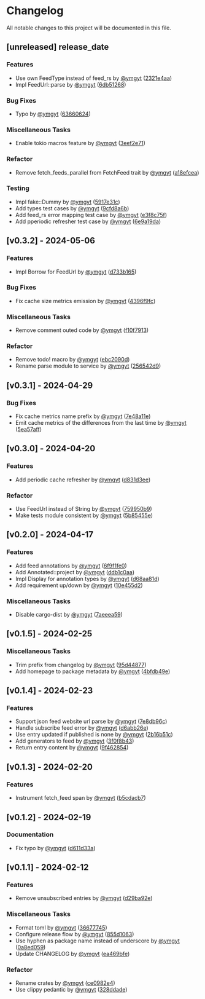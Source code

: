 # Changelog

All notable changes to this project will be documented in this file.

## [unreleased] __release_date__

### Features

- Use own FeedType instead of feed_rs by [@ymgyt](https://github.com/ymgyt) ([2321e4aa](https://github.com/ymgyt/syndicationd/commit/2321e4aa21c071edd4cd79b1d1b3627ac994c68d))
- Impl FeedUrl::parse by [@ymgyt](https://github.com/ymgyt) ([6db51268](https://github.com/ymgyt/syndicationd/commit/6db512681009eb8b9c19d20bc69d4bf74f383920))

### Bug Fixes

- Typo by [@ymgyt](https://github.com/ymgyt) ([63660624](https://github.com/ymgyt/syndicationd/commit/63660624c52631531634bb7d4c470a984de1eb90))

### Miscellaneous Tasks

- Enable tokio macros feature by [@ymgyt](https://github.com/ymgyt) ([3eef2e71](https://github.com/ymgyt/syndicationd/commit/3eef2e71566c98693467bc7ece64fd43f325d954))

### Refactor

- Remove fetch_feeds_parallel from FetchFeed trait by [@ymgyt](https://github.com/ymgyt) ([a18efcea](https://github.com/ymgyt/syndicationd/commit/a18efceadb71577387696c5970ffcc07cc950fa9))

### Testing

- Impl fake::Dummy by [@ymgyt](https://github.com/ymgyt) ([5917e31c](https://github.com/ymgyt/syndicationd/commit/5917e31c722c6d7e20d26e8f8ec4ea20337881a2))
- Add types test cases by [@ymgyt](https://github.com/ymgyt) ([9cfd8a6b](https://github.com/ymgyt/syndicationd/commit/9cfd8a6bef188a5c92fafd89316b71aeb5209ddd))
- Add feed_rs error mapping test case by [@ymgyt](https://github.com/ymgyt) ([e3f8c75f](https://github.com/ymgyt/syndicationd/commit/e3f8c75fa4198ccb51d8bbe8e2881e1ff98b5d3a))
- Add pperiodic refresher test case by [@ymgyt](https://github.com/ymgyt) ([6e9a19da](https://github.com/ymgyt/syndicationd/commit/6e9a19da92dfe5d006756d19d8c4ed1bdd9690c5))

## [v0.3.2] - 2024-05-06

### Features

- Impl Borrow<Url> for FeedUrl by [@ymgyt](https://github.com/ymgyt) ([d733b165](https://github.com/ymgyt/syndicationd/commit/d733b16533821b0bbb94b2fc51683109fd710d92))

### Bug Fixes

- Fix cache size metrics emission by [@ymgyt](https://github.com/ymgyt) ([4396f9fc](https://github.com/ymgyt/syndicationd/commit/4396f9fc7583c55a94064675aa24049cb1e1d83d))

### Miscellaneous Tasks

- Remove comment outed code by [@ymgyt](https://github.com/ymgyt) ([f10f7913](https://github.com/ymgyt/syndicationd/commit/f10f79134a433f5c08d14a568945facd59fa393a))

### Refactor

- Remove todo! macro by [@ymgyt](https://github.com/ymgyt) ([ebc2090d](https://github.com/ymgyt/syndicationd/commit/ebc2090dfcba6a9cba5758deecfd4f8b6d993df0))
- Rename parse module to service by [@ymgyt](https://github.com/ymgyt) ([256542d9](https://github.com/ymgyt/syndicationd/commit/256542d9955811eac0c26b350f528cce1106dd50))

## [v0.3.1] - 2024-04-29

### Bug Fixes

- Fix cache metrics name prefix by [@ymgyt](https://github.com/ymgyt) ([7e48a11e](https://github.com/ymgyt/syndicationd/commit/7e48a11e4a07ac67ba3e9cb8deac05f69abb626f))
- Emit cache metrics of the differences from the last time by [@ymgyt](https://github.com/ymgyt) ([5ea57aff](https://github.com/ymgyt/syndicationd/commit/5ea57aff46a149b69b5bfe814f13bd8c24f209b9))

## [v0.3.0] - 2024-04-20

### Features

- Add periodic cache refresher by [@ymgyt](https://github.com/ymgyt) ([d831d3ee](https://github.com/ymgyt/syndicationd/commit/d831d3ee80dab01c004ba37d7e30c64f9750e6de))

### Refactor

- Use FeedUrl instead of String by [@ymgyt](https://github.com/ymgyt) ([759950b9](https://github.com/ymgyt/syndicationd/commit/759950b9ff64d0b407483c55ebf733eceb6b6d09))
- Make tests module consistent by [@ymgyt](https://github.com/ymgyt) ([5b85455e](https://github.com/ymgyt/syndicationd/commit/5b85455e15b29bafd1c357ec0ecba8b1e3eed0cc))

## [v0.2.0] - 2024-04-17

### Features

- Add feed annotations by [@ymgyt](https://github.com/ymgyt) ([6f9f1fe0](https://github.com/ymgyt/syndicationd/commit/6f9f1fe0919912138f658ff22deedba7e0c7126a))
- Add Annotated::project by [@ymgyt](https://github.com/ymgyt) ([ddb1c0aa](https://github.com/ymgyt/syndicationd/commit/ddb1c0aac537aa56fafb3432a346fc83ab33cd4a))
- Impl Display for annotation types by [@ymgyt](https://github.com/ymgyt) ([d68aa81d](https://github.com/ymgyt/syndicationd/commit/d68aa81de61cdd72731e8f68b6b1d440efc67ec9))
- Add requirement up/down by [@ymgyt](https://github.com/ymgyt) ([10e455d2](https://github.com/ymgyt/syndicationd/commit/10e455d251b1598501d5527423ba74c4b18920d8))

### Miscellaneous Tasks

- Disable cargo-dist by [@ymgyt](https://github.com/ymgyt) ([7aeeea59](https://github.com/ymgyt/syndicationd/commit/7aeeea591040165444dbb59868760e02f6628b6f))

## [v0.1.5] - 2024-02-25

### Miscellaneous Tasks

- Trim prefix from changelog by [@ymgyt](https://github.com/ymgyt) ([95d44877](https://github.com/ymgyt/syndicationd/commit/95d448773ec7ab009fbece0928854364679b6f2c))
- Add homepage to package metadata by [@ymgyt](https://github.com/ymgyt) ([4bfdb49e](https://github.com/ymgyt/syndicationd/commit/4bfdb49e317e18ff6345ce1b8e8071f0497a1a5f))

## [v0.1.4] - 2024-02-23

### Features

- Support json feed website url parse by [@ymgyt](https://github.com/ymgyt) ([7e8db96c](https://github.com/ymgyt/syndicationd/commit/7e8db96c05d33604381168e85f929063b5a85bdd))
- Handle subscribe feed error by [@ymgyt](https://github.com/ymgyt) ([d6abb26e](https://github.com/ymgyt/syndicationd/commit/d6abb26eb7ea75ba479f07cb83ff680a1708c6af))
- Use entry updated if published is none by [@ymgyt](https://github.com/ymgyt) ([2b16b51c](https://github.com/ymgyt/syndicationd/commit/2b16b51c3cadb7b0dd74a848ae43ff078372b678))
- Add generators to feed by [@ymgyt](https://github.com/ymgyt) ([3f0f8b43](https://github.com/ymgyt/syndicationd/commit/3f0f8b4303e2698a9ae364c2c114f0f6d83ffc33))
- Return entry content by [@ymgyt](https://github.com/ymgyt) ([9f462854](https://github.com/ymgyt/syndicationd/commit/9f462854a1e0d46af515a91237fb3660c72c1fad))

## [v0.1.3] - 2024-02-20

### Features

- Instrument fetch_feed span by [@ymgyt](https://github.com/ymgyt) ([b5cdacb7](https://github.com/ymgyt/syndicationd/commit/b5cdacb7d5a21012b1273a34af419abf6143251d))

## [v0.1.2] - 2024-02-19

### Documentation

- Fix typo by [@ymgyt](https://github.com/ymgyt) ([d611d33a](https://github.com/ymgyt/syndicationd/commit/d611d33af376e593d24533378845c565dadd4e5e))

## [v0.1.1] - 2024-02-12

### Features

- Remove unsubscribed entries by [@ymgyt](https://github.com/ymgyt) ([d29ba92e](https://github.com/ymgyt/syndicationd/commit/d29ba92e929d9d1348fa114ac2bdf210b76c5a1b))

### Miscellaneous Tasks

- Format toml by [@ymgyt](https://github.com/ymgyt) ([36677745](https://github.com/ymgyt/syndicationd/commit/3667774506106fe0f38d77efac9f4b27c70090aa))
- Configure release flow by [@ymgyt](https://github.com/ymgyt) ([855d1063](https://github.com/ymgyt/syndicationd/commit/855d1063f5b476433fe0a7ab352b72d63a749e2e))
- Use hyphen as package name instead of underscore by [@ymgyt](https://github.com/ymgyt) ([0a8ed059](https://github.com/ymgyt/syndicationd/commit/0a8ed05997790f9f05c932c92fa2b2b2d74065a9))
- Update CHANGELOG by [@ymgyt](https://github.com/ymgyt) ([ea469bfe](https://github.com/ymgyt/syndicationd/commit/ea469bfefec9adf294667f4131538d496a6b017d))

### Refactor

- Rename crates by [@ymgyt](https://github.com/ymgyt) ([ce0982e4](https://github.com/ymgyt/syndicationd/commit/ce0982e497647b23dcf07e39d525121bcd9ac1fa))
- Use clippy pedantic by [@ymgyt](https://github.com/ymgyt) ([328ddade](https://github.com/ymgyt/syndicationd/commit/328ddadebbad5381271c5e84cce2d6888252e70c))

<!-- generated by git-cliff -->
